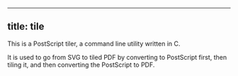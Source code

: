***

## title: tile

<RepoPage repo="tile" />

This is a PostScript tiler, a command line utility written in C.

It is used to go from SVG to tiled PDF by converting to PostScript first, then tiling it, and then converting the PostScript to PDF.
